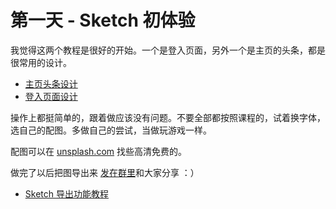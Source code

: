 # 第一天 - Sketch 初体验

我觉得这两个教程是很好的开始。一个是登入页面，另外一个是主页的头条，都是很常用的设计。

+ [主页头条设计](http://medialoot.com/blog/how-to-create-a-website-header-design-using-bohemian-coding-sketch)
+ [登入页面设计](http://webdesign.tutsplus.com/tutorials/sketch-for-beginners-design-a-login-form-interface--cms-21534)

操作上都挺简单的，跟着做应该没有问题。不要全部都按照课程的，试着换字体，选自己的配图。多做自己的尝试，当做玩游戏一样。

配图可以在 [unsplash.com](http://unsplash.com) 找些高清免费的。

做完了以后把图导出来 [发在群里](http://besike.bearychat.com/messages/%E8%AE%BE%E8%AE%A1%E9%95%BF%E5%BE%81)和大家分享 ：）

+ [Sketch 导出功能教程](http://webdesign.tutsplus.com/tutorials/understanding-sketchs-export-options--cms-22207)